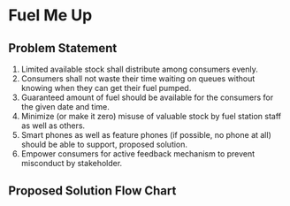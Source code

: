 # Fuel Me Up

## Problem Statement

1. Limited available stock shall distribute among consumers evenly.
2. Consumers shall not waste their time waiting on queues without knowing when they can get their fuel pumped.
3. Guaranteed amount of fuel should be available for the consumers for the given date and time.
3. Minimize (or make it zero) misuse of valuable stock by fuel station staff as well as others.
4. Smart phones as well as feature phones (if possible, no phone at all) should be able to support, proposed solution.
5. Empower consumers for active feedback mechanism to prevent misconduct by stakeholder.

## Proposed Solution Flow Chart
